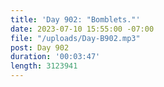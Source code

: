 ```yaml
---
title: 'Day 902: "Bomblets."'
date: 2023-07-10 15:55:00 -07:00
file: "/uploads/Day-B902.mp3"
post: Day 902
duration: '00:03:47'
length: 3123941
---
```


